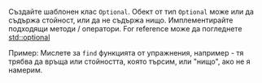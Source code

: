 Създайте шаблонен клас `Optional`. Обект от тип `Optional` може или да съдържа стойност, или да не съдържа нищо. Имплементирайте подходящи методи / оператори. For reference може да погледнете [std::optional](https://en.cppreference.com/w/cpp/utility/optional) 

Пример: Мислете за `find` функцията от упражнения, например - тя трябва да връща или стойността, която търсим, или "нищо", ако не я намерим.